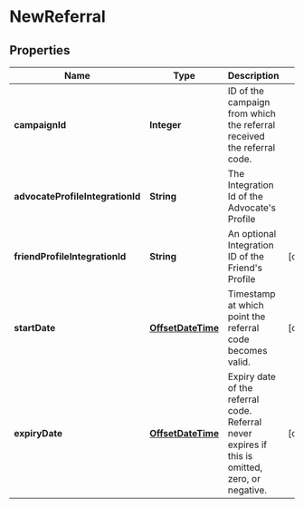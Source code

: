 
# NewReferral

## Properties
Name | Type | Description | Notes
------------ | ------------- | ------------- | -------------
**campaignId** | **Integer** | ID of the campaign from which the referral received the referral code. | 
**advocateProfileIntegrationId** | **String** | The Integration Id of the Advocate&#39;s Profile | 
**friendProfileIntegrationId** | **String** | An optional Integration ID of the Friend&#39;s Profile |  [optional]
**startDate** | [**OffsetDateTime**](OffsetDateTime.md) | Timestamp at which point the referral code becomes valid. |  [optional]
**expiryDate** | [**OffsetDateTime**](OffsetDateTime.md) | Expiry date of the referral code. Referral never expires if this is omitted, zero, or negative. |  [optional]



